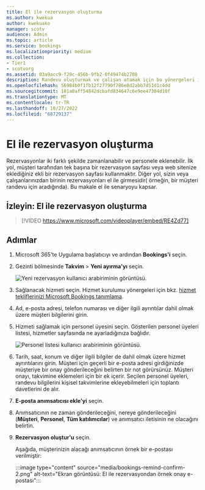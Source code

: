 ```yaml
---
title: El ile rezervasyon oluşturma
ms.author: kwekua
author: kwekuako
manager: scotv
audience: Admin
ms.topic: article
ms.service: bookings
ms.localizationpriority: medium
ms.collection:
- Tier1
- scotvorg
ms.assetid: 03a9acc9-f29c-456b-9fb2-0f49474b2708
description: Randevu oluşturmak ve çalışan atamak için bu yönergeleri izleyin.
ms.openlocfilehash: 56984b0f1fb12f27790f786e8d2abb7d51d1c4dd
ms.sourcegitcommit: 181a0aff54842dcbafd834647c6e9ee47304d10f
ms.translationtype: MT
ms.contentlocale: tr-TR
ms.lasthandoff: 10/27/2022
ms.locfileid: "68729137"
---
```

# <a name="create-a-manual-booking"></a>El ile rezervasyon oluşturma

Rezervasyonlar iki farklı şekilde zamanlanabilir ve personele eklenebilir. İlk yol, müşteri tarafından tek başına bir rezervasyon sayfası veya web sitenize eklediğiniz ekli bir rezervasyon sayfası kullanmaktır. Diğer yol, sizin veya çalışanlarınızdan birinin rezervasyonları el ile girmesidir( örneğin, bir müşteri randevu için aradığında). Bu makale el ile senaryoyu kapsar.

## <a name="watch-create-a-manual-booking"></a>İzleyin: El ile rezervasyon oluşturma

> [!VIDEO https://www.microsoft.com/videoplayer/embed/RE4Zd77]

## <a name="steps"></a>Adımlar

1. Microsoft 365'te Uygulama başlatıcıyı ve ardından **Bookings'i** seçin.

1. Gezinti bölmesinde **Takvim** \> **Yeni ayırma'yı** seçin.

   ![Yeni rezervasyon kullanıcı arabiriminin görüntüsü.](../media/bookings-newbooking.png)

1. Sağlanacak hizmeti seçin. Hizmet kurulumu yönergeleri için bkz. [hizmet tekliflerinizi Microsoft Bookings tanımlama](define-service-offerings.md).

1. Ad, e-posta adresi, telefon numarası ve diğer ilgili ayrıntılar dahil olmak üzere müşteri bilgilerini girin.

1. Hizmeti sağlamak için personel üyesini seçin. Gösterilen personel üyeleri listesi, hizmetler sayfasında ne ayarladığınıza bağlıdır.

   ![Personel listesi kullanıcı arabiriminin görüntüsü.](../media/bookings-staff-list.png)

1. Tarih, saat, konum ve diğer ilgili bilgiler de dahil olmak üzere hizmet ayrıntılarını girin. Müşteri için geçerli bir e-posta adresi girdiğinizde müşteriye bir onay gönderileceğini belirten bir not görürsünüz. Müşteri onayı, takvimine eklemeleri için bir ek içerir. Seçilen personel üyeleri, randevu bilgilerini kişisel takvimlerine ekleyebilmeleri için toplantı davetlerini de alır.

1. **E-posta anımsatıcısı ekle'yi** seçin.

1. Anımsatıcının ne zaman gönderileceğini, nereye gönderileceğini (**Müşteri**, **Personel**, **Tüm katılımcılar**) ve anımsatıcı iletisinin ne olacağını belirtin.

1. **Rezervasyon oluştur'u** seçin.

   Aşağıda, müşterinizin alacağı anımsatıcının örnek bir e-postası verilmiştir:

   :::image type="content" source="media/bookings-remind-confirm-2.png" alt-text="Ekran görüntüsü: El ile rezervasyondan örnek onay e-postası":::